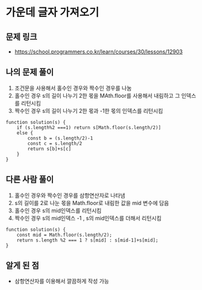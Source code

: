 # 가운데 글자 가져오기

## 문제 링크

- https://school.programmers.co.kr/learn/courses/30/lessons/12903

## 나의 문제 풀이

1. 조건문을 사용해서 홀수인 경우와 짝수인 경우를 나눔
2. 홀수인 경우 s의 길이 나누기 2한 몫을 MAth.floor를 사용해서 내림하고 그 인덱스를 리턴시킴
3. 짝수인 경우 s의 길이 나누기 2한 몫과 -1한 몫의 인덱스를 리턴시킴

```Js
function solution(s) {
    if (s.length%2 ===1) return s[Math.floor(s.length/2)]
    else {
        const b = (s.length/2)-1
        const c = s.length/2
        return s[b]+s[c]
    }
}

```

## 다른 사람 풀이

1. 홀수인 경우와 짝수인 경우를 삼항연산자로 나타냄
2. s의 길이를 2로 나눈 몫을 Math.floor로 내림한 값을 mid 변수에 담음
3. 홀수인 경우 s의 mid인덱스를 리턴시킴
4. 짝수인 경우 s의 mid인덱스 -1 , s의 mid인덱스를 더해서 리턴시킴

```Js
function solution(s) {
    const mid = Math.floor(s.length/2);
    return s.length %2 === 1 ? s[mid] : s[mid-1]+s[mid];
}
```

## 알게 된 점

- 삼항연산자를 이용해서 깔끔하게 작성 가능
